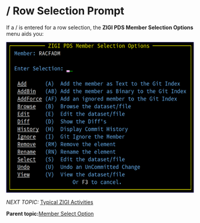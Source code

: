 # / Row Selection Prompt

If a / is entered for a row selection, the **ZIGI PDS Member Selection Options** menu aids you:

![](media/g_row_selection_prompt.png)

*NEXT TOPIC:* [Typical ZIGI Activities](c_typical_zigi_activities.md)

**Parent topic:**[Member Select Option](r_member_select_option.md)

